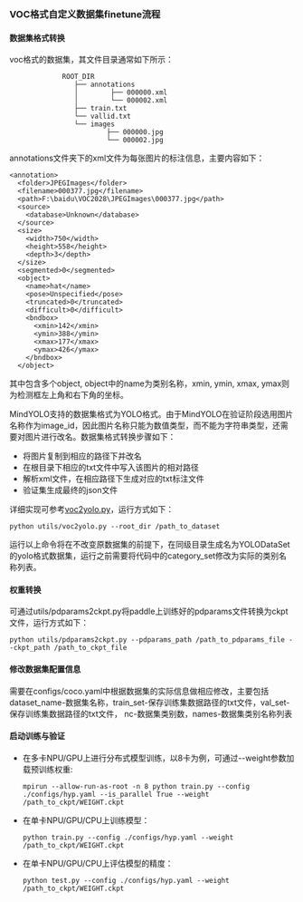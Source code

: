 ### VOC格式自定义数据集finetune流程

#### 数据集格式转换

voc格式的数据集，其文件目录通常如下所示：
```
             ROOT_DIR
                ├── annotations
                │        ├── 000000.xml
                │        └── 000002.xml
                ├── train.txt
                └── vallid.txt
                └── images
                        ├── 000000.jpg
                        └── 000002.jpg
```
annotations文件夹下的xml文件为每张图片的标注信息，主要内容如下：
```
<annotation>
  <folder>JPEGImages</folder>
  <filename>000377.jpg</filename>
  <path>F:\baidu\VOC2028\JPEGImages\000377.jpg</path>
  <source>
    <database>Unknown</database>
  </source>
  <size>
    <width>750</width>
    <height>558</height>
    <depth>3</depth>
  </size>
  <segmented>0</segmented>
  <object>
    <name>hat</name>
    <pose>Unspecified</pose>
    <truncated>0</truncated>
    <difficult>0</difficult>
    <bndbox>
      <xmin>142</xmin>
      <ymin>388</ymin>
      <xmax>177</xmax>
      <ymax>426</ymax>
    </bndbox>
  </object>
```
其中包含多个object, object中的name为类别名称，xmin, ymin, xmax, ymax则为检测框左上角和右下角的坐标。

MindYOLO支持的数据集格式为YOLO格式。由于MindYOLO在验证阶段选用图片名称作为image_id，因此图片名称只能为数值类型，而不能为字符串类型，还需要对图片进行改名。数据集格式转换步骤如下：
* 将图片复制到相应的路径下并改名
* 在根目录下相应的txt文件中写入该图片的相对路径
* 解析xml文件，在相应路径下生成对应的txt标注文件
* 验证集生成最终的json文件

详细实现可参考[voc2yolo.py](./utils/voc2yolo.py)，运行方式如下：

  ```shell
  python utils/voc2yolo.py --root_dir /path_to_dataset
  ```
运行以上命令将在不改变原数据集的前提下，在同级目录生成名为YOLODataSet的yolo格式数据集，运行之前需要将代码中的category_set修改为实际的类别名称列表。
#### 权重转换
可通过utils/pdparams2ckpt.py将paddle上训练好的pdparams文件转换为ckpt文件，运行方式如下：
  ```shell
  python utils/pdparams2ckpt.py --pdparams_path /path_to_pdparams_file --ckpt_path /path_to_ckpt_file
  ```
#### 修改数据集配置信息
需要在configs/coco.yaml中根据数据集的实际信息做相应修改，主要包括dataset_name-数据集名称，train_set-保存训练集数据路径的txt文件，val_set-保存训练集数据路径的txt文件，
nc-数据集类别数，names-数据集类别名称列表

#### 启动训练与验证

* 在多卡NPU/GPU上进行分布式模型训练，以8卡为例，可通过--weight参数加载预训练权重:
  ```shell
  mpirun --allow-run-as-root -n 8 python train.py --config ./configs/hyp.yaml --is_parallel True --weight /path_to_ckpt/WEIGHT.ckpt
  ```

* 在单卡NPU/GPU/CPU上训练模型：

  ```shell
  python train.py --config ./configs/hyp.yaml --weight /path_to_ckpt/WEIGHT.ckpt
  ```

* 在单卡NPU/GPU/CPU上评估模型的精度：

  ```shell
  python test.py --config ./configs/hyp.yaml --weight /path_to_ckpt/WEIGHT.ckpt
  ```